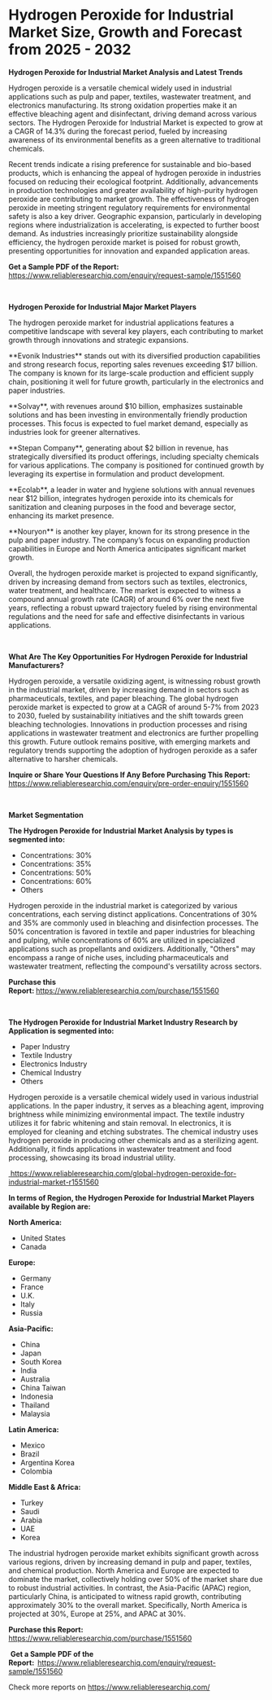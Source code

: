 <p><h1>Hydrogen Peroxide for Industrial Market Size, Growth and Forecast from 2025 - 2032</h1></p><p><strong>Hydrogen Peroxide for Industrial Market Analysis and Latest Trends</strong></p>
<p><p>Hydrogen peroxide is a versatile chemical widely used in industrial applications such as pulp and paper, textiles, wastewater treatment, and electronics manufacturing. Its strong oxidation properties make it an effective bleaching agent and disinfectant, driving demand across various sectors. The Hydrogen Peroxide for Industrial Market is expected to grow at a CAGR of 14.3% during the forecast period, fueled by increasing awareness of its environmental benefits as a green alternative to traditional chemicals. </p><p>Recent trends indicate a rising preference for sustainable and bio-based products, which is enhancing the appeal of hydrogen peroxide in industries focused on reducing their ecological footprint. Additionally, advancements in production technologies and greater availability of high-purity hydrogen peroxide are contributing to market growth. The effectiveness of hydrogen peroxide in meeting stringent regulatory requirements for environmental safety is also a key driver. Geographic expansion, particularly in developing regions where industrialization is accelerating, is expected to further boost demand. As industries increasingly prioritize sustainability alongside efficiency, the hydrogen peroxide market is poised for robust growth, presenting opportunities for innovation and expanded application areas.</p></p>
<p><strong>Get a Sample PDF of the Report:&nbsp;</strong> <a href="https://www.reliableresearchiq.com/enquiry/request-sample/1551560?utm_campaign=1119&utm_medium=2&utm_source=Github&utm_content=ia&utm_term=01022025&utm_id=hydrogen-peroxide-for-industrial">https://www.reliableresearchiq.com/enquiry/request-sample/1551560</a></p>
<p>&nbsp;</p>
<p><strong>Hydrogen Peroxide for Industrial Major Market Players</strong></p>
<p><p>The hydrogen peroxide market for industrial applications features a competitive landscape with several key players, each contributing to market growth through innovations and strategic expansions. </p><p>**Evonik Industries** stands out with its diversified production capabilities and strong research focus, reporting sales revenues exceeding $17 billion. The company is known for its large-scale production and efficient supply chain, positioning it well for future growth, particularly in the electronics and paper industries.</p><p>**Solvay**, with revenues around $10 billion, emphasizes sustainable solutions and has been investing in environmentally friendly production processes. This focus is expected to fuel market demand, especially as industries look for greener alternatives. </p><p>**Stepan Company**, generating about $2 billion in revenue, has strategically diversified its product offerings, including specialty chemicals for various applications. The company is positioned for continued growth by leveraging its expertise in formulation and product development.</p><p>**Ecolab**, a leader in water and hygiene solutions with annual revenues near $12 billion, integrates hydrogen peroxide into its chemicals for sanitization and cleaning purposes in the food and beverage sector, enhancing its market presence.</p><p>**Nouryon** is another key player, known for its strong presence in the pulp and paper industry. The company’s focus on expanding production capabilities in Europe and North America anticipates significant market growth.</p><p>Overall, the hydrogen peroxide market is projected to expand significantly, driven by increasing demand from sectors such as textiles, electronics, water treatment, and healthcare. The market is expected to witness a compound annual growth rate (CAGR) of around 6% over the next five years, reflecting a robust upward trajectory fueled by rising environmental regulations and the need for safe and effective disinfectants in various applications.</p></p>
<p>&nbsp;</p>
<p><strong>What Are The Key Opportunities For Hydrogen Peroxide for Industrial Manufacturers?</strong></p>
<p><p>Hydrogen peroxide, a versatile oxidizing agent, is witnessing robust growth in the industrial market, driven by increasing demand in sectors such as pharmaceuticals, textiles, and paper bleaching. The global hydrogen peroxide market is expected to grow at a CAGR of around 5-7% from 2023 to 2030, fueled by sustainability initiatives and the shift towards green bleaching technologies. Innovations in production processes and rising applications in wastewater treatment and electronics are further propelling this growth. Future outlook remains positive, with emerging markets and regulatory trends supporting the adoption of hydrogen peroxide as a safer alternative to harsher chemicals.</p></p>
<p><strong>Inquire or Share Your Questions If Any Before Purchasing This Report:</strong> <a href="https://www.reliableresearchiq.com/enquiry/pre-order-enquiry/1551560?utm_campaign=1119&utm_medium=2&utm_source=Github&utm_content=ia&utm_term=01022025&utm_id=hydrogen-peroxide-for-industrial">https://www.reliableresearchiq.com/enquiry/pre-order-enquiry/1551560</a></p>
<p>&nbsp;</p>
<p><strong>Market Segmentation</strong></p>
<p><strong>The Hydrogen Peroxide for Industrial Market Analysis by types is segmented into:</strong></p>
<p><ul><li>Concentrations: 30%</li><li>Concentrations: 35%</li><li>Concentrations: 50%</li><li>Concentrations: 60%</li><li>Others</li></ul></p>
<p><p>Hydrogen peroxide in the industrial market is categorized by various concentrations, each serving distinct applications. Concentrations of 30% and 35% are commonly used in bleaching and disinfection processes. The 50% concentration is favored in textile and paper industries for bleaching and pulping, while concentrations of 60% are utilized in specialized applications such as propellants and oxidizers. Additionally, "Others" may encompass a range of niche uses, including pharmaceuticals and wastewater treatment, reflecting the compound's versatility across sectors.</p></p>
<p><strong>Purchase this Report:&nbsp;</strong><a href="https://www.reliableresearchiq.com/purchase/1551560?utm_campaign=1119&utm_medium=2&utm_source=Github&utm_content=ia&utm_term=01022025&utm_id=hydrogen-peroxide-for-industrial">https://www.reliableresearchiq.com/purchase/1551560</a></p>
<p>&nbsp;</p>
<p><strong>The Hydrogen Peroxide for Industrial Market Industry Research by Application is segmented into:</strong></p>
<p><ul><li>Paper Industry</li><li>Textile Industry</li><li>Electronics Industry</li><li>Chemical Industry</li><li>Others</li></ul></p>
<p><p>Hydrogen peroxide is a versatile chemical widely used in various industrial applications. In the paper industry, it serves as a bleaching agent, improving brightness while minimizing environmental impact. The textile industry utilizes it for fabric whitening and stain removal. In electronics, it is employed for cleaning and etching substrates. The chemical industry uses hydrogen peroxide in producing other chemicals and as a sterilizing agent. Additionally, it finds applications in wastewater treatment and food processing, showcasing its broad industrial utility.</p></p>
<p><a href="https://www.reliableresearchiq.com/global-hydrogen-peroxide-for-industrial-market-r1551560?utm_campaign=1119&utm_medium=2&utm_source=Github&utm_content=ia&utm_term=01022025&utm_id=hydrogen-peroxide-for-industrial">&nbsp;https://www.reliableresearchiq.com/global-hydrogen-peroxide-for-industrial-market-r1551560</a></p>
<p><strong>In terms of Region, the Hydrogen Peroxide for Industrial Market Players available by Region are:</strong></p>
<p>
    <p> <strong> North America: </strong>
        <ul>
            <li>United States</li>
            <li>Canada</li>
        </ul>
        </p> 
    <p> <strong> Europe: </strong>
        <ul>
            <li>Germany</li>
            <li>France</li>
            <li>U.K.</li>
            <li>Italy</li>
            <li>Russia</li>
        </ul>
        </p> 
    <p> <strong> Asia-Pacific: </strong>
        <ul>
            <li>China</li>
            <li>Japan</li>
            <li>South Korea</li>
            <li>India</li>
            <li>Australia</li>
            <li>China Taiwan</li>
            <li>Indonesia</li>
            <li>Thailand</li>
            <li>Malaysia</li>
        </ul>
        </p> 
    <p> <strong> Latin America: </strong>
        <ul>
            <li>Mexico</li>
            <li>Brazil</li>
            <li>Argentina Korea</li>
            <li>Colombia</li>
        </ul>
        </p> 
    <p> <strong> Middle East & Africa: </strong>
        <ul>
            <li>Turkey</li>
            <li>Saudi</li>
            <li>Arabia</li>
            <li>UAE</li>
            <li>Korea</li>
        </ul>
    </p>
    </p>
<p><p>The industrial hydrogen peroxide market exhibits significant growth across various regions, driven by increasing demand in pulp and paper, textiles, and chemical production. North America and Europe are expected to dominate the market, collectively holding over 50% of the market share due to robust industrial activities. In contrast, the Asia-Pacific (APAC) region, particularly China, is anticipated to witness rapid growth, contributing approximately 30% to the overall market. Specifically, North America is projected at 30%, Europe at 25%, and APAC at 30%.</p></p>
<p><strong>Purchase this Report: </strong><a href="https://www.reliableresearchiq.com/purchase/1551560?utm_campaign=1119&utm_medium=2&utm_source=Github&utm_content=ia&utm_term=01022025&utm_id=hydrogen-peroxide-for-industrial">https://www.reliableresearchiq.com/purchase/1551560</a></p>
<p>&nbsp;<strong>Get a Sample PDF of the Report:&nbsp;&nbsp;</strong><a href="https://www.reliableresearchiq.com/enquiry/request-sample/1551560?utm_campaign=1119&utm_medium=2&utm_source=Github&utm_content=ia&utm_term=01022025&utm_id=hydrogen-peroxide-for-industrial">https://www.reliableresearchiq.com/enquiry/request-sample/1551560</a></p>
<p><strong></strong></p>
<p>Check more reports on <a href="https://www.reliableresearchiq.com/?utm_campaign=1119&utm_medium=2&utm_source=Github&utm_content=ia&utm_term=01022025&utm_id=hydrogen-peroxide-for-industrial">https://www.reliableresearchiq.com/</a></p>